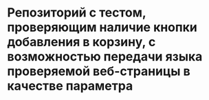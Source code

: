 # Репозиторий c тестом, проверяющим наличие кнопки добавления в корзину, с возможностью передачи языка проверяемой веб-страницы в качестве параметра
